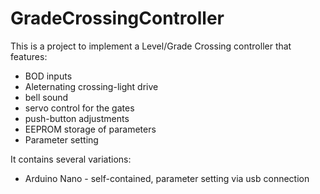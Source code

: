 # GradeCrossingController
This is a project to implement a Level/Grade Crossing controller that features: 
  * BOD inputs
  * Aleternating crossing-light drive
  * bell sound
  * servo control for the gates
  * push-button adjustments
  * EEPROM storage of parameters
  * Parameter setting
  
It contains several variations: 
  * Arduino Nano - self-contained, parameter setting via usb connection
  
  

  
